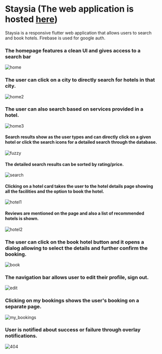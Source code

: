 # Staysia (The web application is hosted [here](http://staysia.herokuapp.com/#/))

Staysia is a responsive flutter web application that allows users to search and book hotels.
Firebase is used for google auth.

### The homepage features a clean UI and gives access to a search bar 
![home](https://user-images.githubusercontent.com/56810766/100553457-01c32380-32b4-11eb-8946-1d880480a1aa.png)

### The user can click on a city to directly search for hotels in that city.
![home2](https://user-images.githubusercontent.com/56810766/100553460-038ce700-32b4-11eb-8c4b-65499ee1de1f.png)

### The user can also search based on services provided in a hotel.
![home3](https://user-images.githubusercontent.com/56810766/100553462-0556aa80-32b4-11eb-8ae5-972ecba5c3d8.png)

#### Search results show as the user types and can directly click on a given hotel or click the search icons for a detailed search through the database.
![fuzzy](https://user-images.githubusercontent.com/56810766/100553453-0091f680-32b4-11eb-8a32-d5bcd889901f.png)

#### The detailed search results can be sorted by rating/price.
![search](https://user-images.githubusercontent.com/56810766/100553467-07b90480-32b4-11eb-9f36-bafc3e7c2403.png)

#### Clicking on a hotel card takes the user to the hotel details page showing all the facilities and the option to book the hotel.
![hotel1](https://user-images.githubusercontent.com/56810766/100553463-05ef4100-32b4-11eb-8c1c-09e27d82f112.png)

#### Reviews are mentioned on the page and also a list of recommended hotels is shown.
![hotel2](https://user-images.githubusercontent.com/56810766/100553465-0687d780-32b4-11eb-93c2-f55ac529c8c1.png)

### The user can click on the book hotel button and it opens a dialog allowing to select the details and further confirm the booking.
![book](https://user-images.githubusercontent.com/56810766/100553451-ff60c980-32b3-11eb-8ceb-99aff695d33f.png)

### The navigation bar allows user to edit their profile, sign out.
![edit](https://user-images.githubusercontent.com/56810766/100553452-fff96000-32b3-11eb-96a9-93961d341cc2.png)

### Clicking on my bookings shows the user's booking on a separate page.
![my_bookings](https://user-images.githubusercontent.com/56810766/100553466-07206e00-32b4-11eb-98d5-a28cb6590fd6.png)

### User is notified about success or failure through overlay notifications.
![404](https://user-images.githubusercontent.com/56810766/100553450-fe2f9c80-32b3-11eb-8864-f42bef5b9886.png)
